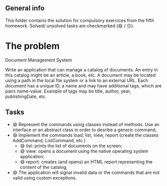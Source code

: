 ## General info
This folder contains the solution for compulsory exercices from the fifth homework. Solved/ unsolved tasks are checkmarked (:smile: / :confused:).

# The problem

Document Management System

Write an application that can manage a catalog of documents. An entry in this catalog might be an article, a book, etc.
A document may be located using a path in the local file system or a link to an external URL. Each document has a unique ID, a name and may have additional tags, which are pairs name-value. Example of tags may be title, author, year, publishingDate, etc.

## Tasks
  * :smile: Represent the commands using classes instead of methods. Use an interface or an abstract class in order to desribe a generic command;
  * :smile: Implement the commands load, list, view, report (create the classes AddCommand, ListCommand, etc.)
    * :smile: list: prints the list of documents on the screen;
    * :smile: view: opens a document using the native operating system application;
    * :smile: report: creates (and opens) an HTML report representing the content of the catalog;
  * :smile: The application will signal invalid data or the commands that are not valid using custom exceptions.
